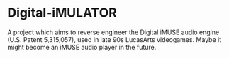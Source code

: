 # Digital-iMULATOR
A project which aims to reverse engineer the Digital iMUSE audio engine (U.S. Patent 5,315,057), used in late 90s LucasArts videogames. Maybe it might become an iMUSE audio player in the future.
